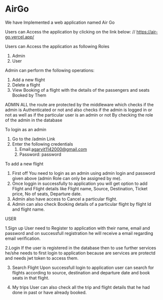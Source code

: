 # AirGo

We have Implemented a web application named Air Go

Users can Access the application by clicking on the link below:
// https://air-go.vercel.app/

Users can Access the application as following Roles

1. Admin
2. User

Admin can perform the following operations:

1. Add a new flight
2. Delete a flight
3. View Booking of a flight with the details of the passengers and seats Booked by Them

ADMIN
ALL the route are protected by the middleware which checks if the admin is Authenticated or not and also checks if the admin is logged in or not as well as if the particular user is an admin or not By checking the role of the admin in the database

To login as an admin

1. Go to the /admin Link
2. Enter the following credentials
   1. Email:agarvit1142000@gmail.com
   2. Password: password

To add a new flight

1. First off You need to login as an admin using admin login and password given above (admin Role can only be assigned by me).
2. Once loggin in successfully to application you will get option to add Flight and Flight details like Flight name, Source, Destination, Ticket price, No of seats, Departure date.
3. Admin also have access to Cancel a particular flight.
4. Admin can also check Booking details of a particular flight by flight Id and flight name.


USER

1.Sign up 
User need to Register to application with their name, email and password and on successfull registration he will receive a email regarding email verification.

2.Login 
If the user is registered in the database then to use further services he/she  needs to first login to application because are services are protectd and needs jwt token to access them.

3. Search Flight
Upon successfull login to application user can search for flights according to source, destination and departure date and book seats in that flight.

4. My trips
User can also check all the trip and flight details that he had done in past or have already booked.

